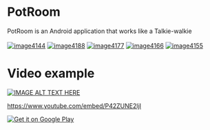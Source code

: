 # PotRoom
PotRoom is an Android application that works like a Talkie-walkie<br><br>
<a href="https://ibb.co/diVw6F"><img src="https://preview.ibb.co/iFHLYv/image4144.png" alt="image4144" border="0"></a>
<a href="https://ibb.co/gvrQ0a"><img src="https://preview.ibb.co/kHC9RF/image4188.png" alt="image4188" border="0"></a>
<a href="https://ibb.co/cwVURF"><img src="https://preview.ibb.co/fdYimF/image4177.png" alt="image4177" border="0"></a>
<a href="https://ibb.co/iCNtmF"><img src="https://preview.ibb.co/dw0Ptv/image4166.png" alt="image4166" border="0"></a>
<a href="https://ibb.co/cfTzRF"><img src="https://preview.ibb.co/hxpTLa/image4155.png" alt="image4155" border="0"></a>

<h1>Video example</h1>

[![IMAGE ALT TEXT HERE](http://i3.ytimg.com/vi/P42ZUNE2ljI/hqdefault.jpg)](https://www.youtube.com/watch?v=P42ZUNE2ljI)
<br>

https://www.youtube.com/embed/P42ZUNE2ljI



<a href='https://play.google.com/store/apps/details?id=com.squalala.talkiewalkie&pcampaignid=MKT-Other-global-all-co-prtnr-py-PartBadge-Mar2515-1'><img alt='Get it on Google Play' src='https://play.google.com/intl/en_us/badges/images/generic/en_badge_web_generic.png'/></a>
